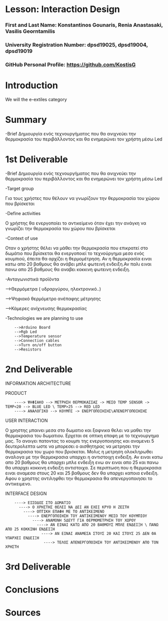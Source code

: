 # Lesson: Interaction Design

### First and Last Name: Konstantinos Gounaris, Renia Anastasaki, Vasilis Georntamilis 
### University Registration Number: dpsd19025, dpsd19004, dpsd19019
### GitHub Personal Profile: https://github.com/KostisG

# Introduction
We will the e-extiles category

# Summary
-Brief 
Δημιουργία ενός τεχνουργήματος που θα ανιχνεύει την θερμοκρασία του περιβάλλοντος και θα ενημερώνει τον χρήστη μέσω Led

# 1st Deliverable
-Brief 
Δημιουργία ενός τεχνουργήματος που θα ανιχνεύει την θερμοκρασία του περιβάλλοντος και θα ενημερώνει τον χρήστη μέσω Led

-Target group 

Για τους χρήστες που θέλουν να γνωρίζουν την θερμοκρασία του χώρου που βρίσκεται

-Define activities 

Ο χρήστης θα ενεργοποίει το αντικείμενο όταν έχει την ανάγκη να γνωρίζει την θερμοκρασία του χώρου που βρίσκεται 

-Context of use 

Oταν ο χρήστης θέλει να μάθει την θερμοκρασία που επικρατεί στο δωμάτιο που βρίσκεται θα ενεργοποιεί το τεχνούργημα μεσο ενός κουμπιού, έπειτα θα αρχίζει η θερμομέτρηση. Αν η θερμοκρασία ειναι κατω απο 20 βαθμους θα ανάβει μπλε φωτεινή ενδειξη.Αν παλι ειναι πανω απο 25 βαθμους θα αναβει κοκκινη φωτεινη ενδειξη.  


-Ανταγωνιστικά προϊόντα 


-->Θερμόμετρα ( υδραργύρου, ηλεκτρονικό..)

-->Ψηφιακό θερμόμετρο ανέπαφης μέτρησης 

-->Κάμερες ανίχνευσης θερμοκρασίας


-Technologies we are planning to use 

        -->Arduino Board
        -->Rgb Led 
        -->Temperature sensor 
        -->Connection cables
        -->Turn on/off button 
        -->Resistors

# 2nd Deliverable
INFORMATION ARCHITECTURE

PRODUCT 

        ----> ΨΗΦΙΑΚΟ --> ΜΕΤΡΗΣΗ ΘΕΡΜΟΚΑΣΙΑΣ -> ΜΕΣΟ TEMP SENSOR -> ΤΕMP<20 --> BLUE LED \ TEMP>25 --> RED LED 
        ----> ΑΝΑΛΟΓΙΚΟ --> ΚΟΥΜΠΙ -> ΕΝΕΡΓΟΠΟΙΗΣΗΣ\ΑΠΕΝΕΡΓΟΠΟΙΗΣΗΣ
      
      

USER INTERACTION 

O χρηστης μπαινει μεσα στο δωματιο και ξαφνικα θελει να μαθει την θερμοκρασια του δωματιου. 
Ερχεται σε οπτικη επαφη με το τεχνουργημα μας. 
Το ανοιγει πατοντας το κουμπι της ενεργοποιησης και αναμενει 5 δευτερολεπτα ωστε να μπορεσει ο αισθητηρας  να   μετρησει την θερμοκρασια του χωρο που βρισκεται. 
Μολις η μετρηση ολοκληρωθει αναλογα με την θερμοκρασια υπαρχει η αντιστοιχη ενδειξη. 
Αν ειναι κατω απο 20 βαθμους θα υπαρχει μπλε ενδειξη ενω αν ειναι απο 25 και πανω θα υπαρχει κοκκινη ενδειξη αντιστοιχα.
Σε περιπτωση που η θερμοκρασια ειναι αναμεσα στους 20 και 25 βαθμους δεν θα υπαρχει καποια ενδειξη. Αφου ο χρηστης αντιληφθει την θερμοκρασια θα απενεργοποιησει το αντικειμενο.





INTERFACE DESIGN 

        ----> ΕΙΣΟΔΟΣ ΣΤΟ ΔΩΜΑΤΙΟ
          ----> Ο ΧΡΗΣΤΗΣ ΘΕΛΕΙ ΝΑ ΔΕΙ ΑΝ ΕΧΕΙ ΚΡΥΟ Η ΖΕΣΤΗ
            ----> ΟΠΤΙΚΗ ΕΠΑΦΗ ΜΕ ΤΟ ΑΝΤΙΚΕΙΜΕΝΟ
              ----> ΕΝΕΡΓΟΠΟΙΗΣΗ ΤΟΥ ΑΝΤΙΚΕΙΜΕΝΟΥ ΜΕΣΟ ΤΟΥ ΚΟΥΜΠΙΟΥ 
                ----> ΑΝΑΜΟΝΗ 5ΔΕΥΤ ΓΙΑ ΘΕΡΜΟΜΕΤΡΗΣΗ ΤΟΥ ΧΩΡΟΥ 
                  ----> ΑΝ ΕΙΝΑΙ ΚΑΤΩ ΑΠΟ 20 ΒΑΘΜΟΥΣ ΜΠΛΕ ΕΝΔΕΙΞΗ \ ΠΑΝΩ ΑΠΟ 25 ΚΟΚΚΙΝΗ ΕΝΔΕΙΞΗ
                    ----> ΑΝ ΕΙΝΑΙ ΑΝΑΜΕΣΑ ΣΤΟΥΣ 20 ΚΑΙ ΣΤΟΥΣ 25 ΔΕΝ ΘΑ ΥΠΑΡΧΕΙ ΕΝΔΕΙΞΗ
                     ----> ΤΕΛΟΣ ΑΠΕΝΕΡΓΟΠΟΙΗΣΗ ΤΟΥ ΑΝΤΙΚΕΙΜΕΝΟΥ ΑΠΟ ΤΟΝ ΧΡΗΣΤΗ
                    







# 3rd Deliverable




# Conclusions


# Sources







